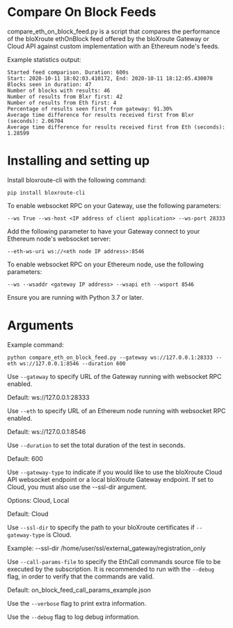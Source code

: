 # Compare On Block Feeds

compare_eth_on_block_feed.py is a script that compares the performance of the bloXroute ethOnBlock feed 
offered by the bloXroute Gateway or Cloud API against custom implementation with an Ethereum node's feeds.

Example statistics output:
````
Started feed comparison. Duration: 600s
Start: 2020-10-11 18:02:03.410172, End: 2020-10-11 18:12:05.430070
Blocks seen in duration: 47
Number of blocks with results: 46
Number of results from Blxr first: 42
Number of results from Eth first: 4
Percentage of results seen first from gateway: 91.30%
Average time difference for results received first from Blxr (seconds): 2.06704
Average time difference for results received first from Eth (seconds): 1.28599
````

# Installing and setting up

Install bloxroute-cli with the following command:
````
pip install bloxroute-cli
````

To enable websocket RPC on your Gateway, use the following parameters:
```
--ws True --ws-host <IP address of client application> --ws-port 28333
```

Add the following parameter to have your Gateway connect to your Ethereum 
node's websocket server:
```
--eth-ws-uri ws://<eth node IP address>:8546
```

To enable websocket RPC on your Ethereum node, use the following parameters:
```
--ws --wsaddr <gateway IP address> --wsapi eth --wsport 8546 
```

Ensure you are running with Python 3.7 or later. 

# Arguments

Example command:

```
python compare_eth_on_block_feed.py --gateway ws://127.0.0.1:28333 --eth ws://127.0.0.1:8546 --duration 600
```

Use `--gateway` to specify URL of the Gateway running with websocket RPC enabled. 

Default: ws://127.0.0.1:28333

Use `--eth` to specify URL of an Ethereum node running with websocket RPC enabled. 

Default: ws://127.0.0.1:8546

Use `--duration` to set the total duration of the test in seconds.

Default: 600

Use `--gateway-type` to indicate if you would like to use the bloXroute Cloud API websocket endpoint or 
a local bloXroute Gateway endpoint. If set to Cloud, you must also use the --ssl-dir argument.

Options: Cloud, Local

Default: Cloud

Use `--ssl-dir` to specify the path to your bloXroute certificates if `--gateway-type` is Cloud. 

Example: --ssl-dir /home/user/ssl/external_gateway/registration_only

Use `--call-params-file` to specify the EthCall commands source file to be executed by the subscription.
It is recommended to run with the `--debug` flag, in order to verify that the commands are valid.

Default: on_block_feed_call_params_example.json

Use the `--verbose` flag to print extra information.

Use the `--debug` flag to log debug information.

